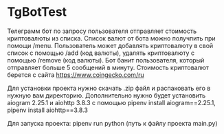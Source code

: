 # TgBotTest

Телеграмм бот по запросу пользователя отправляет стоимость криптовалюты из списка. Список валют от бота можно получпить при помощи /menu. Пользователь может добавлять криптовалюту в свой список с помощью /add (код валюты), удалять криптовалюту с помощью /remove (код валюты). Бот банит пользователя, который отправляет больше 5 сообщений в минуту. Стоимость криптовалют берется с сайта https://www.coingecko.com/ru

Для установки проекта нужно скачать .zip файл и распаковать его в нужную вам директорию. Дополнительно нужно будет установить aiogram 2.25.1 и aiohttp 3.8.3 с помощью pipenv install aiogram==2.25.1, pipenv install aiohttp==3.8.3

Для запуска проекта: pipenv run python (путь к файлу проекта main.py)
